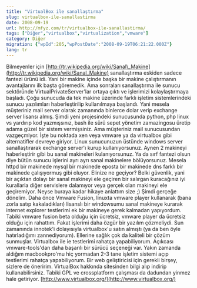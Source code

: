 ```yaml
---
title: "VirtualBox ile sanallaştırma"
slug: virtualbox-ile-sanallastirma
date: 2008-09-19
url: http://mfyz.com/tr/virtualbox-ile-sanallastirma/
tags: ["Diğer","virtualbox","virtualization","vmware"]
category: Diğer
migration: {"wpId":205,"wpPostDate":"2008-09-19T06:21:22.000Z"}
lang: tr
---
```


Bilmeyenler için [http://tr.wikipedia.org/wiki/Sanal\_Makine](http://tr.wikipedia.org/wiki/Sanal_Makine) sanallaştırma eskiden sadece fantezi ürünü idi. Yani bir makine içinde başka bir makine çalıştırmanın avantajlarını ilk başta göremedik. Ama sonraları sanallaştırma ile sunucu sektöründe VirtualPrivateServer'lar ortaya çıktı ve işlerimizi kolaylaştırmaya başladı. Çoğu sunucuda da tek makine üzerinde farklı işletim sistemlerindeki sunucu yazılımları haberleştirilip kullanılmaya başlandı. Yani mesela müşteriniz mail server olarak zamanında binlerce dolar verip exchange server lisansı almış. Şimdi yeni projesindeki sunucusunda python, php linux vs yardırıp kod yazmışsınız, bash ile sürü sepet yönetim zamazingosu üretip adama güzel bir sistem vermişsiniz. Ama müşteriniz mail sunucusundan vazgeçmiyor. İşte bu noktada xen veya vmware ya da virtualbox gibi alternatifler devreye giriyor. Linux sunucunuzun üstünde windows server sanallaştırarak exchange server'ı kurup kullanıyorsunuz. Aynen 2 makineyi haberleştirir gibi bu sanal makineleri kulanıyorsunuz. Ya da sırf fantezi olsun diye bütün sunucu işlerini ayrı ayrı sanal makinelere bölüyorsunuz. Mesela httpd bir makinede mysql bir makinede eposta bir makinede dns farklı bir makinede çalışıyormuş gibi oluyor. Elinize ne geçiyor? Belki güvenlik, yani bir açıktan dolayı bir sanal makineyi ele geçiren bir salırgan kuracağınız iyi kurallarla diğer servislere dalamıyor veya gerçek olan makineyi ele geçiremiyor. Neyse buraya kadar hikaye anlattım size ;) Şimdi gerçeğe dönelim. Daha önce Vmware Fusion, linuxta vmware player kullanarak (bana zorla satıp kakaladıkları) lisanslı bir windowsumu sanal makineye kurarak internet explorer testlerimi ek bir makineye gerek kalmadan yapıyordum. Tabiki vmware fusion beta olduğu için ücretsiz, vmware player da ücretsiz olduğu için rahattım. Fakat işlerimi daha özgür bir yazılım çözmeliydi. Sun zamanında innotek'i dolayısıyla virtualbox'u satın almıştı (ya da ben öyle hatırladığımı zannediyorum). Ellerine sağlık çok da kaliteli bir çözüm sunmuşlar. Virtualbox ile ie testlerimi rahatça yapabiliyorum. Açıkcası vmware-tools'dan daha başarılı bir sürücü seçeneği var. Yakın zamanda aldığım macbookpro'mu hiç yormadan 2-3 tane işletim sistemi açıp testlerimi rahatça yapabiliyorum. Bir web geliştiricisi için gerekli birşey, sizlere de öneririm. VirtualBox hakkında sitesinden bilgi alıp indirip kullanabilirsiniz. Tabiki GPL ve crossplatform çalışması da dadundan yinmez hale getiriyor. [http://www.virtualbox.org/](http://www.virtualbox.org/)
